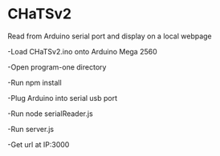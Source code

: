 # CHaTSv2
Read from Arduino serial port and display on a local webpage

-Load CHaTSv2.ino onto Arduino Mega 2560

-Open program-one directory

-Run npm install

-Plug Arduino into serial usb port

-Run node serialReader.js

-Run server.js

-Get url at IP:3000
